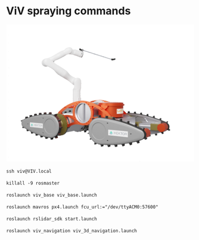# ViV spraying commands

<img src="doc/viv_driving_1_transparent.png" width="800">

    ssh viv@VIV.local

    killall -9 rosmaster

    roslaunch viv_base viv_base.launch

    roslaunch mavros px4.launch fcu_url:="/dev/ttyACM0:57600"

    roslaunch rslidar_sdk start.launch

    roslaunch viv_navigation viv_3d_navigation.launch